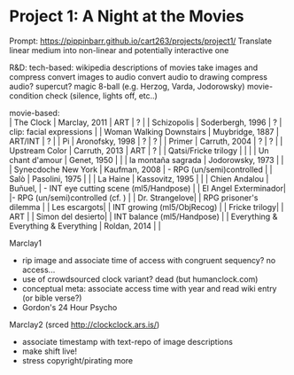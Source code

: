 # Project 1: A Night at the Movies

Prompt: https://pippinbarr.github.io/cart263/projects/project1/
Translate linear medium into non-linear and potentially interactive one

R&D:
tech-based:
wikipedia descriptions of movies
take images and compress
convert images to audio
convert audio to drawing
compress audio?
supercut?
magic 8-ball (e.g. Herzog, Varda, Jodorowsky)
movie-condition check (silence, lights off, etc..)

movie-based:<br>
| The Clock | Marclay, 2011 | ART | ? |
| Schizopolis | Soderbergh, 1996 | ? | clip: facial expressions |
| Woman Walking Downstairs | Muybridge, 1887 | ART/INT | ? |
| Pi | Aronofsky, 1998 | ? | ? |
| Primer | Carruth, 2004 | ? | ? |
| Upstream Color | Carruth, 2013 | ART | ? |
| Qatsi/Fricke trilogy | | |
| Un chant d'amour | Genet, 1950 | |
| la montaña sagrada | Jodorowsky, 1973 | |
| Synecdoche New York | Kaufman, 2008 | - RPG (un/semi)controlled |
| Salò | Pasolini, 1975 | |
| La Haine | Kassovitz, 1995 | |
| Chien Andalou | Buñuel, | - INT eye cutting scene (ml5/Handpose) |
| El Angel Exterminador|  |- RPG (un/semi)controlled (cf. ) |
| Dr. Strangelove|  | RPG prisoner's dilemma |
| Les escargots|  | INT growing (ml5/ObjRecog) |
| Fricke trilogy|  | ART |
| Simon del desierto|  | INT balance (ml5/Handpose) |
| Everything & Everything & Everything | Roldan, 2014 |    |


Marclay1
- rip image and associate time of access with congruent sequency? no access...
- use of crowdsourced clock variant? dead (but humanclock.com)
- conceptual meta: associate access time with year and read wiki entry (or bible verse?)
- Gordon's 24 Hour Psycho

Marclay2 (srced http://clockclock.ars.is/)
- associate timestamp with text-repo of image descriptions
- make shift live!
- stress copyright/pirating more
